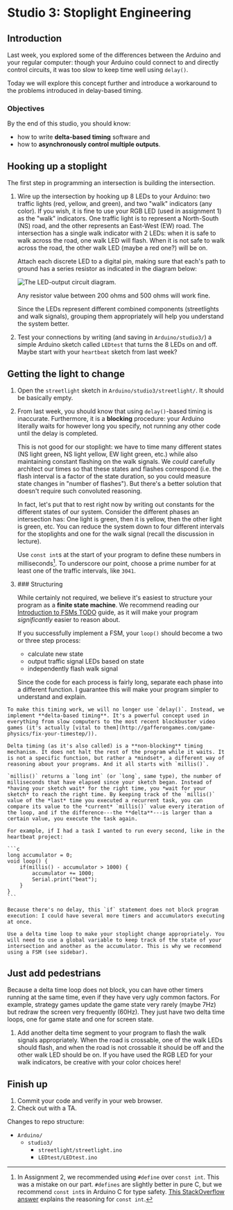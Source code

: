 # Studio 3: Stoplight Engineering

## Introduction

Last week, you explored some of the differences between the Arduino and your regular computer: though your Arduino could connect to and directly control circuits, it was too slow to keep time well using `delay()`.

Today we will explore this concept further and introduce a workaround to the problems introduced in delay-based timing.

### Objectives

By the end of this studio, you should know:

- how to write **delta-based timing** software and
- how to **asynchronously control multiple outputs**.

## Hooking up a stoplight

The first step in programming an intersection is building the intersection.

1. Wire up the intersection by hooking up 8 LEDs to your Arduino: two traffic lights (red, yellow, and green), and two "walk" indicators (any color). 
If you wish, it is fine to use your RGB LED (used in assignment 1) as the
"walk" indicators.  One traffic light is to represent a North-South (NS) road, and the other represents an East-West (EW) road. The intersection has a single walk indicator with 2 LEDs: when it is safe to walk across the road, one walk LED will flash. When it is not safe to walk across the road, the other walk LED (maybe a red one?) will be on.

	Attach each discrete LED to a digital pin, making sure that each's path to ground has a series resistor as indicated in the diagram below:

	![The LED-output circuit diagram.](../img/LEDOutput1.png)

	Any resistor value between 200 ohms and 500 ohms will work fine.
	
	Since the LEDs represent different combined components (streetlights and walk signals), grouping them appropriately will help you understand the system better.
2. Test your connections by writing (and saving in `Arduino/studio3/`) a simple Arduino sketch called `LEDtest` that turns the 8 LEDs on and off. Maybe start with your `heartbeat` sketch from last week?

## Getting the light to change

1. Open the `streetlight` sketch in `Arduino/studio3/streetlight/`. It should be basically empty.
2. From last week, you should know that using `delay()`-based timing is inaccurate. Furthermore, it is a **blocking** procedure: your Arduino literally waits for however long you specify, not running any other code until the delay is completed. 

	This is not good for our stoplight: we have to time many different states (NS light green, NS light yellow, EW light green, etc.) while also maintaining constant flashing on the walk signals. We *could* carefully architect our times so that these states and flashes correspond (i.e. the flash interval is a factor of the state duration, so you could measure state changes in "number of flashes"). But there's a better solution that doesn't require such convoluted reasoning.
	
	In fact, let's put that to rest right now by writing out constants for the different states of our system. Consider the different phases an intersection has: One light is green, then it is yellow, then the other light is green, etc. You can reduce the system down to four different intervals for the stoplights and one for the walk signal (recall the discussion in lecture).
	
	Use `const int`s at the start of your program to define these numbers in milliseconds[^define]. To underscore our point, choose a prime number for at least one of the traffic intervals, like `3041`.
3. <aside class="sidenote">
	### Structuring

	While certainly not required, we believe it's easiest to structure your program as a **finite state machine**. We recommend reading our [Introduction to FSMs TODO](TODO) guide, as it will make your program *significantly* easier to reason about.

	If you successfully implement a FSM, your `loop()` should become a two or three step process:

	- calculate new state
	- output traffic signal LEDs based on state
	- independently flash walk signal

	Since the code for each process is fairly long, separate each phase into a different function. I guarantee this will make your program simpler to understand and explain.
</aside>

	To make this timing work, we will no longer use `delay()`. Instead, we implement **delta-based timing**. It's a powerful concept used in everything from slow computers to the most recent blockbuster video games (it's actually [vital to them](http://gafferongames.com/game-physics/fix-your-timestep/)).

	Delta timing (as it's also called) is a **non-blocking** timing mechanism. It does not halt the rest of the program while it waits. It is not a specific function, but rather a *mindset*, a different way of reasoning about your programs. And it all starts with `millis()`.
	
	`millis()` returns a `long int` (or `long`, same type), the number of milliseconds that have elapsed since your sketch began. Instead of *having your sketch wait* for the right time, you *wait for your sketch* to reach the right time. By keeping track of the `millis()` value of the *last* time you executed a recurrent task, you can compare its value to the *current* `millis()` value every iteration of the loop, and if the difference---the **delta**---is larger than a certain value, you execute the task again.
	
	For example, if I had a task I wanted to run every second, like in the heartbeat project:
	
	```c
	long accumulator = 0;
	void loop() {
		if(millis() - accumulator > 1000) {
			accumulator += 1000;
			Serial.print("beat");
		}
	}
	```
	
	Because there's no delay, this `if` statement does not block program execution: I could have several more timers and accumulators executing at once.
	
	Use a delta time loop to make your stoplight change appropriately. You  will need to use a global variable to keep track of the state of your intersection and another as the accumulator. This is why we recommend using a FSM (see sidebar).
	
[^define]: In Assignment 2, we recommended using `#define` over `const int`. This was a mistake on our part. `#defines` are slightly better in pure C, but we recommend `const int`s in Arduino C for type safety. [This StackOverflow answer](http://arduino.stackexchange.com/a/14187) explains the reasoning for `const int`.

## Just add pedestrians

Because a delta time loop does not block, you can have other timers running at the same time, even if they have very ugly common factors. For example, strategy games update the game state very rarely (maybe 7Hz) but redraw the screen very frequently (60Hz). They just have two delta time loops, one for game state and one for screen state.

1. Add another delta time segment to your program to flash the walk signals appropriately. When the road is crossable, one of the walk LEDs should flash, and when the road is not crossable it should be off and the other walk LED should be on.  If you have used the RGB LED for your walk indicators, be creative with your color choices here!

## Finish up

1. Commit your code and verify in your web browser.
2. Check out with a TA.

Changes to repo structure:

<section class="tree">

- `Arduino/`
	- `studio3/`
		- `streetlight/streetlight.ino`
		- `LEDtest/LEDtest.ino`
</section>
